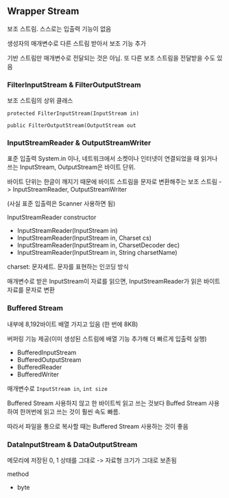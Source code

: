 ## Wrapper Stream

보조 스트림. 스스로는 입출력 기능이 없음

생성자의 매개변수로 다른 스트림 받아서 보조 기능 추가

기반 스트림만 매개변수로 전달되는 것은 아님. 또 다른 보조 스트림을 전달받을 수도 있음

### FilterInputStream & FilterOutputStream

보조 스트림의 상위 클래스

`protected FilterInputStream(InputStream in)`

`public FilterOutputStream(OutputStream out`

### InputStreamReader & OutputStreamWriter

표준 입출력 System.in 이나, 네트워크에서 소켓이나 인터넷이 연결되었을 때 읽거나 쓰는 InputStream, OutputStream은 바이트 단위.

바이트 단위는 한글이 깨지기 때문에 바이트 스트림을 문자로 변환해주는 보조 스트림 -> InputStreamReader, OutputStreamWriter

(사실 표준 입출력은 Scanner 사용하면 됨)

InputStreamReader constructor
- InputStreamReader(InputStream in)
- InputStreamReader(InputStream in, Charset cs)
- InputStreamReader(InputStream in, CharsetDecoder dec)
- InputStreamReader(InputStream in, String charsetName)
  
charset: 문자세트. 문자를 표현하는 인코딩 방식

매개변수로 받은 InputStream이 자료를 읽으면, InputStreamReader가 읽은 바이트 자료를 문자로 변환

### Buffered Stream

내부에 8,192바이트 배열 가지고 있음 (한 번에 8KB)

버퍼링 기능 제공(이미 생성된 스트림에 배열 기능 추가해 더 빠르게 입출력 실행)

- BufferedInputStream
- BufferedOutputStream
- BufferedReader
- BufferedWriter

매개변수로 `InputStream in`, `int size`

Buffered Stream 사용하지 않고 한 바이트씩 읽고 쓰는 것보다 Buffed Stream 사용하여 한꺼번에 읽고 쓰는 것이 훨씬 속도 빠름. 

따라서 파일을 통으로 복사할 때는 Buffered Stream 사용하는 것이 좋음

### DataInputStream & DataOutputStream

메모리에 저장된 0, 1 상태를 그대로 -> 자료형 크기가 그대로 보존됨

method
- byte 